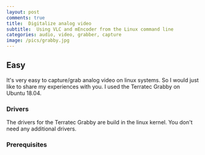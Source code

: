 ```yaml
---
layout: post
comments: true
title:  Digitalize analog video
subtitle:  Using VLC and mEncoder from the Linux command line
categories: audio, video, grabber, capture
image: /pics/grabby.jpg
---
```


## Easy

It's very easy to capture/grab analog video on linux systems. So I would just like to share my experiences with you. I used the Terratec Grabby on Ubuntu 18.04.

### Drivers

The drivers for the Terratec Grabby are build in the linux kernel. You don't need any additional drivers.

### Prerequisites

